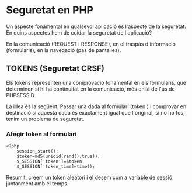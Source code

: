 # Seguretat en PHP

Un aspecte fonamental en qualsevol aplicació és l'aspecte de la seguretat. En quins aspectes hem de cuidar la seguretat de  l'aplicació? 

En la comunicació \(REQUEST i RESPONSE\), en el traspàs d'informació \(formularis\), en la navegació \(pas de pantalles\).

## TOKENS \(Seguretat CRSF\)

Els tokens representen una comprovació fonamental en els formularis, que determinen si hi ha continuitat en la comunicació, més enllà de l'ús de PHPSESSID. 

La idea és la següent:  Passar una dada al formulari \(token \) i comprovar en destinació si aquesta dada és exactament igual que l'original, si no ho fos, tenim un problema de seguretat.



### Afegir token al formulari

```text
<?php
    session_start();
    $token=md5(uniqid(rand(),true));
    $_SESSION['token']=$token
    $_SESSION['token_time]=time();
```

Resumit, creem un token aleatori i el desem com a variable de sessió juntanment amb el temps.



